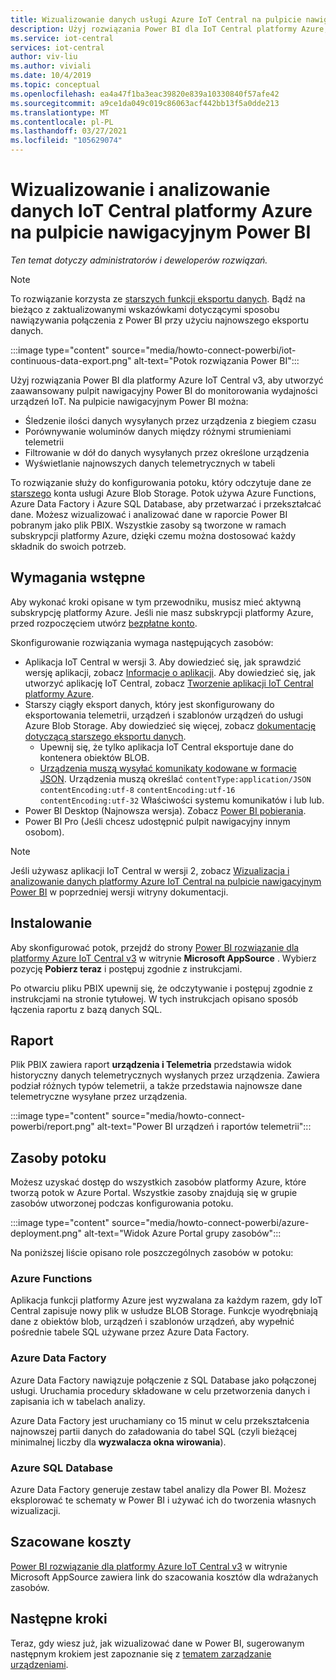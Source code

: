 ```yaml
---
title: Wizualizowanie danych usługi Azure IoT Central na pulpicie nawigacyjnym Power BI | Microsoft Docs
description: Użyj rozwiązania Power BI dla IoT Central platformy Azure, aby wizualizować i analizować dane IoT Central.
ms.service: iot-central
services: iot-central
author: viv-liu
ms.author: viviali
ms.date: 10/4/2019
ms.topic: conceptual
ms.openlocfilehash: ea4a47f1ba3eac39820e839a10330840f57afe42
ms.sourcegitcommit: a9ce1da049c019c86063acf442bb13f5a0dde213
ms.translationtype: MT
ms.contentlocale: pl-PL
ms.lasthandoff: 03/27/2021
ms.locfileid: "105629074"
---
```

# <a name="visualize-and-analyze-your-azure-iot-central-data-in-a-power-bi-dashboard"></a>Wizualizowanie i analizowanie danych IoT Central platformy Azure na pulpicie nawigacyjnym Power BI

*Ten temat dotyczy administratorów i deweloperów rozwiązań.*

> [!Note] 
> To rozwiązanie korzysta ze [starszych funkcji eksportu danych](./howto-export-data-legacy.md). Bądź na bieżąco z zaktualizowanymi wskazówkami dotyczącymi sposobu nawiązywania połączenia z Power BI przy użyciu najnowszego eksportu danych.

:::image type="content" source="media/howto-connect-powerbi/iot-continuous-data-export.png" alt-text="Potok rozwiązania Power BI":::

Użyj rozwiązania Power BI dla platformy Azure IoT Central v3, aby utworzyć zaawansowany pulpit nawigacyjny Power BI do monitorowania wydajności urządzeń IoT. Na pulpicie nawigacyjnym Power BI można:

- Śledzenie ilości danych wysyłanych przez urządzenia z biegiem czasu
- Porównywanie woluminów danych między różnymi strumieniami telemetrii
- Filtrowanie w dół do danych wysyłanych przez określone urządzenia
- Wyświetlanie najnowszych danych telemetrycznych w tabeli

To rozwiązanie służy do konfigurowania potoku, który odczytuje dane ze [starszego](./howto-export-data-legacy.md) konta usługi Azure Blob Storage. Potok używa Azure Functions, Azure Data Factory i Azure SQL Database, aby przetwarzać i przekształcać dane. Możesz wizualizować i analizować dane w raporcie Power BI pobranym jako plik PBIX. Wszystkie zasoby są tworzone w ramach subskrypcji platformy Azure, dzięki czemu można dostosować każdy składnik do swoich potrzeb.

## <a name="prerequisites"></a>Wymagania wstępne

Aby wykonać kroki opisane w tym przewodniku, musisz mieć aktywną subskrypcję platformy Azure. Jeśli nie masz subskrypcji platformy Azure, przed rozpoczęciem utwórz [bezpłatne konto](https://azure.microsoft.com/free/?WT.mc_id=A261C142F).

Skonfigurowanie rozwiązania wymaga następujących zasobów:

- Aplikacja IoT Central w wersji 3. Aby dowiedzieć się, jak sprawdzić wersję aplikacji, zobacz [Informacje o aplikacji](./howto-get-app-info.md). Aby dowiedzieć się, jak utworzyć aplikację IoT Central, zobacz [Tworzenie aplikacji IoT Central platformy Azure](./quick-deploy-iot-central.md).
- Starszy ciągły eksport danych, który jest skonfigurowany do eksportowania telemetrii, urządzeń i szablonów urządzeń do usługi Azure Blob Storage. Aby dowiedzieć się więcej, zobacz [dokumentację dotyczącą starszego eksportu danych](howto-export-data-legacy.md).
  - Upewnij się, że tylko aplikacja IoT Central eksportuje dane do kontenera obiektów BLOB.
  - [Urządzenia muszą wysyłać komunikaty kodowane w formacie JSON](../../iot-hub/iot-hub-devguide-messages-d2c.md). Urządzenia muszą określać `contentType:application/JSON` `contentEncoding:utf-8` `contentEncoding:utf-16` `contentEncoding:utf-32` Właściwości systemu komunikatów i lub lub.
- Power BI Desktop (Najnowsza wersja). Zobacz [Power BI pobierania](https://powerbi.microsoft.com/downloads/).
- Power BI Pro (Jeśli chcesz udostępnić pulpit nawigacyjny innym osobom).

> [!NOTE]
> Jeśli używasz aplikacji IoT Central w wersji 2, zobacz [Wizualizacja i analizowanie danych platformy Azure IoT Central na pulpicie nawigacyjnym Power BI](/previous-versions/azure/iot-central/core/howto-connect-powerbi) w poprzedniej wersji witryny dokumentacji.

## <a name="install"></a>Instalowanie

Aby skonfigurować potok, przejdź do strony [Power BI rozwiązanie dla platformy Azure IoT Central v3](https://appsource.microsoft.com/product/web-apps/iot-central.power-bi-solution-iot-central) w witrynie **Microsoft AppSource** . Wybierz pozycję **Pobierz teraz** i postępuj zgodnie z instrukcjami.

Po otwarciu pliku PBIX upewnij się, że odczytywanie i postępuj zgodnie z instrukcjami na stronie tytułowej. W tych instrukcjach opisano sposób łączenia raportu z bazą danych SQL.

## <a name="report"></a>Raport

Plik PBIX zawiera raport **urządzenia i Telemetria** przedstawia widok historyczny danych telemetrycznych wysłanych przez urządzenia. Zawiera podział różnych typów telemetrii, a także przedstawia najnowsze dane telemetryczne wysyłane przez urządzenia.

:::image type="content" source="media/howto-connect-powerbi/report.png" alt-text="Power BI urządzeń i raportów telemetrii":::

## <a name="pipeline-resources"></a>Zasoby potoku

Możesz uzyskać dostęp do wszystkich zasobów platformy Azure, które tworzą potok w Azure Portal. Wszystkie zasoby znajdują się w grupie zasobów utworzonej podczas konfigurowania potoku.

:::image type="content" source="media/howto-connect-powerbi/azure-deployment.png" alt-text="Widok Azure Portal grupy zasobów":::

Na poniższej liście opisano role poszczególnych zasobów w potoku:

### <a name="azure-functions"></a>Azure Functions

Aplikacja funkcji platformy Azure jest wyzwalana za każdym razem, gdy IoT Central zapisuje nowy plik w usłudze BLOB Storage. Funkcje wyodrębniają dane z obiektów blob, urządzeń i szablonów urządzeń, aby wypełnić pośrednie tabele SQL używane przez Azure Data Factory.

### <a name="azure-data-factory"></a>Azure Data Factory

Azure Data Factory nawiązuje połączenie z SQL Database jako połączonej usługi. Uruchamia procedury składowane w celu przetworzenia danych i zapisania ich w tabelach analizy.

Azure Data Factory jest uruchamiany co 15 minut w celu przekształcenia najnowszej partii danych do załadowania do tabel SQL (czyli bieżącej minimalnej liczby dla **wyzwalacza okna wirowania**).

### <a name="azure-sql-database"></a>Azure SQL Database

Azure Data Factory generuje zestaw tabel analizy dla Power BI. Możesz eksplorować te schematy w Power BI i używać ich do tworzenia własnych wizualizacji.

## <a name="estimated-costs"></a>Szacowane koszty

[Power BI rozwiązanie dla platformy Azure IoT Central v3](https://appsource.microsoft.com/product/web-apps/iot-central.power-bi-solution-iot-central) w witrynie Microsoft AppSource zawiera link do szacowania kosztów dla wdrażanych zasobów.

## <a name="next-steps"></a>Następne kroki

Teraz, gdy wiesz już, jak wizualizować dane w Power BI, sugerowanym następnym krokiem jest zapoznanie się z [tematem zarządzanie urządzeniami](howto-manage-devices.md).
